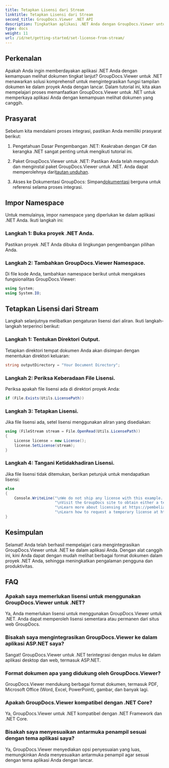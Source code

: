 ```yaml
---
title: Tetapkan Lisensi dari Stream
linktitle: Tetapkan Lisensi dari Stream
second_title: GroupDocs.Viewer .NET API
description: Tingkatkan aplikasi .NET Anda dengan GroupDocs.Viewer untuk tampilan dokumen yang lancar. Ikuti panduan langkah demi langkah kami dan integrasikan kemampuan melihat dokumen yang canggih dengan mudah.
type: docs
weight: 11
url: /id/net/getting-started/set-license-from-stream/
---
```

## Perkenalan
Apakah Anda ingin memberdayakan aplikasi .NET Anda dengan kemampuan melihat dokumen tingkat lanjut? GroupDocs.Viewer untuk .NET menawarkan solusi komprehensif untuk mengintegrasikan fungsi tampilan dokumen ke dalam proyek Anda dengan lancar. Dalam tutorial ini, kita akan mempelajari proses memanfaatkan GroupDocs.Viewer untuk .NET untuk memperkaya aplikasi Anda dengan kemampuan melihat dokumen yang canggih. 
## Prasyarat
Sebelum kita mendalami proses integrasi, pastikan Anda memiliki prasyarat berikut:
1. Pengetahuan Dasar Pengembangan .NET: Keakraban dengan C# dan kerangka .NET sangat penting untuk mengikuti tutorial ini.
   
2.  Paket GroupDocs.Viewer untuk .NET: Pastikan Anda telah mengunduh dan menginstal paket GroupDocs.Viewer untuk .NET. Anda dapat memperolehnya dari[tautan unduhan](https://releases.groupdocs.com/viewer/net/).
3.  Akses ke Dokumentasi GroupDocs: Simpan[dokumentasi](https://reference.groupdocs.com/viewer/net/) berguna untuk referensi selama proses integrasi.

## Impor Namespace
Untuk memulainya, impor namespace yang diperlukan ke dalam aplikasi .NET Anda. Ikuti langkah ini:
### Langkah 1: Buka proyek .NET Anda.
Pastikan proyek .NET Anda dibuka di lingkungan pengembangan pilihan Anda.
### Langkah 2: Tambahkan GroupDocs.Viewer Namespace.
Di file kode Anda, tambahkan namespace berikut untuk mengakses fungsionalitas GroupDocs.Viewer:
```csharp
using System;
using System.IO;
```
## Tetapkan Lisensi dari Stream
Langkah selanjutnya melibatkan pengaturan lisensi dari aliran. Ikuti langkah-langkah terperinci berikut:
### Langkah 1: Tentukan Direktori Output.
Tetapkan direktori tempat dokumen Anda akan disimpan dengan menentukan direktori keluaran:
```csharp
string outputDirectory = "Your Document Directory";
```
### Langkah 2: Periksa Keberadaan File Lisensi.
Periksa apakah file lisensi ada di direktori proyek Anda:
```csharp
if (File.Exists(Utils.LicensePath))
```
### Langkah 3: Tetapkan Lisensi.
Jika file lisensi ada, setel lisensi menggunakan aliran yang disediakan:
```csharp
using (FileStream stream = File.OpenRead(Utils.LicensePath))
{
    License license = new License();
    license.SetLicense(stream);
}
```
### Langkah 4: Tangani Ketidakhadiran Lisensi.
Jika file lisensi tidak ditemukan, berikan petunjuk untuk mendapatkan lisensi:
```csharp
else
{
    Console.WriteLine("\nWe do not ship any license with this example. " +
                      "\nVisit the GroupDocs site to obtain either a temporary or permanent license. " +
                      "\nLearn more about licensing at https://pembelian.groupdocs.com/faqs/licensing. " +
                      "\nLearn how to request a temporary license at https://purchase.groupdocs.com/temporary-license.");
}
```

## Kesimpulan
Selamat! Anda telah berhasil mempelajari cara mengintegrasikan GroupDocs.Viewer untuk .NET ke dalam aplikasi Anda. Dengan alat canggih ini, kini Anda dapat dengan mudah melihat berbagai format dokumen dalam proyek .NET Anda, sehingga meningkatkan pengalaman pengguna dan produktivitas.
## FAQ
### Apakah saya memerlukan lisensi untuk menggunakan GroupDocs.Viewer untuk .NET?
Ya, Anda memerlukan lisensi untuk menggunakan GroupDocs.Viewer untuk .NET. Anda dapat memperoleh lisensi sementara atau permanen dari situs web GroupDocs.
### Bisakah saya mengintegrasikan GroupDocs.Viewer ke dalam aplikasi ASP.NET saya?
Sangat! GroupDocs.Viewer untuk .NET terintegrasi dengan mulus ke dalam aplikasi desktop dan web, termasuk ASP.NET.
### Format dokumen apa yang didukung oleh GroupDocs.Viewer?
GroupDocs.Viewer mendukung berbagai format dokumen, termasuk PDF, Microsoft Office (Word, Excel, PowerPoint), gambar, dan banyak lagi.
### Apakah GroupDocs.Viewer kompatibel dengan .NET Core?
Ya, GroupDocs.Viewer untuk .NET kompatibel dengan .NET Framework dan .NET Core.
### Bisakah saya menyesuaikan antarmuka penampil sesuai dengan tema aplikasi saya?
Ya, GroupDocs.Viewer menyediakan opsi penyesuaian yang luas, memungkinkan Anda menyesuaikan antarmuka penampil agar sesuai dengan tema aplikasi Anda dengan lancar.